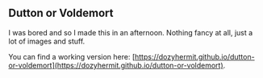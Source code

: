 ## Dutton or Voldemort

I was bored and so I made this in an afternoon. Nothing fancy at all, just a lot of images and stuff.

You can find a working version here: [https://dozyhermit.github.io/dutton-or-voldemort](https://dozyhermit.github.io/dutton-or-voldemort).
